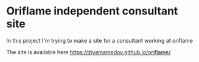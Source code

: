 # Oriflame independent consultant site

In this project I'm trying to  make a site for a consultant working at oriflame

The site is available here https://ziyamamedov.github.io/oriflame/